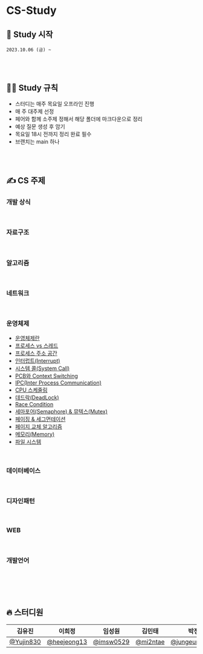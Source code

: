 # CS-Study

## 🎈 Study 시작

    2023.10.06 (금) ~

<br><br>

## 🧑‍💻 Study 규칙

- 스터디는 매주 목요일 오프라인 진행
- 매 주 대주제 선정
- 페어와 함께 소주제 정해서 해당 폴더에 마크다운으로 정리
- 예상 질문 생성 후 암기
- 목요일 18시 전까지 정리 완료 필수
- 브랜치는 main 하나

<br><br>

## ✍️ CS 주제

### 개발 상식

<br>

### 자료구조

<br>

### 알고리즘

<br>

### 네트워크

<br>

### 운영체제

- [운영체제란](https://github.com/Fun-Fun-Study/CS-Study/tree/main/OS/운영체제란)
- [프로세스 vs 스레드](https://github.com/Fun-Fun-Study/CS-Study/tree/main/OS/프로세스vs스레드)
- [프로세스 주소 공간](https://github.com/Fun-Fun-Study/CS-Study/tree/main/OS/)
- [인터럽트(Interrupt)](https://github.com/Fun-Fun-Study/CS-Study/tree/main/OS/인터럽트)
- [시스템 콜(System Call)](https://github.com/Fun-Fun-Study/CS-Study/tree/main/OS/)
- [PCB와 Context Switching](https://github.com/Fun-Fun-Study/CS-Study/tree/main/OS/)
- [IPC(Inter Process Communication)](https://github.com/Fun-Fun-Study/CS-Study/tree/main/OS/IPC)
- [CPU 스케줄링](https://github.com/Fun-Fun-Study/CS-Study/tree/main/OS/)
- [데드락(DeadLock)](https://github.com/Fun-Fun-Study/CS-Study/tree/main/OS/)
- [Race Condition](https://github.com/Fun-Fun-Study/CS-Study/tree/main/OS/)
- [세마포어(Semaphore) & 뮤텍스(Mutex)](https://github.com/Fun-Fun-Study/CS-Study/tree/main/OS/)
- [페이징 & 세그먼테이션](https://github.com/Fun-Fun-Study/CS-Study/tree/main/OS/)
- [페이지 교체 알고리즘](https://github.com/Fun-Fun-Study/CS-Study/tree/main/OS/)
- [메모리(Memory)](https://github.com/Fun-Fun-Study/CS-Study/tree/main/OS/)
- [파일 시스템](https://github.com/Fun-Fun-Study/CS-Study/tree/main/OS/)

<br>

### 데이터베이스

<br>

### 디자인패턴

<br>

### WEB

<br>

### 개발언어

<br>

<br><br>

## 🔥 스터디원

| **김유진**                               | **이희정**                                   | **임성원**                               | **김민태**                             | **박정은**                                           | **권지훈**                                 |
| ---------------------------------------- | -------------------------------------------- | ---------------------------------------- | -------------------------------------- | ---------------------------------------------------- | ------------------------------------------ |
| [@Yujin830](https://github.com/Yujin830) | [@heejeong13](https://github.com/heejeong13) | [@imsw0529](https://github.com/imsw0529) | [@mi2ntae](https://github.com/mi2ntae) | [@jungeunevepark](https://github.com/jungeunevepark) | [@gwonjihun](https://github.com/gwonjihun) |
